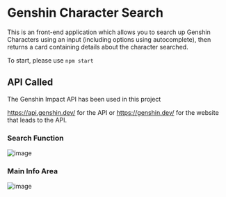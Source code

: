 # Genshin Character Search

This is an front-end application which allows you to search up Genshin Characters using an input (including options using autocomplete), then returns a card containing details about the character searched.

To start, please use ```npm start```

## API Called
The Genshin Impact API has been used in this project

https://api.genshin.dev/ for the API or https://genshin.dev/ for the website that leads to the API.

### Search Function
![image](https://user-images.githubusercontent.com/79778710/183873405-e75bb645-f411-431f-bbf1-484cd7d3596d.png)


### Main Info Area
![image](https://user-images.githubusercontent.com/79778710/183873521-118604b0-1cb0-40ee-a919-609a8563e5af.png)


